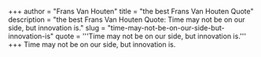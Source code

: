 +++
author = "Frans Van Houten"
title = "the best Frans Van Houten Quote"
description = "the best Frans Van Houten Quote: Time may not be on our side, but innovation is."
slug = "time-may-not-be-on-our-side-but-innovation-is"
quote = '''Time may not be on our side, but innovation is.'''
+++
Time may not be on our side, but innovation is.
